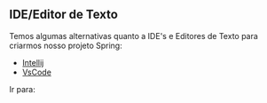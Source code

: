 ## IDE/Editor de Texto

Temos algumas alternativas quanto a IDE's e Editores de Texto para criarmos nosso projeto Spring:

- [Intellij](/content/ProjetoSpring/Intellij.md)
- [VsCode](/content/ProjetoSpring/VsCode.md)

Ir para: []()
